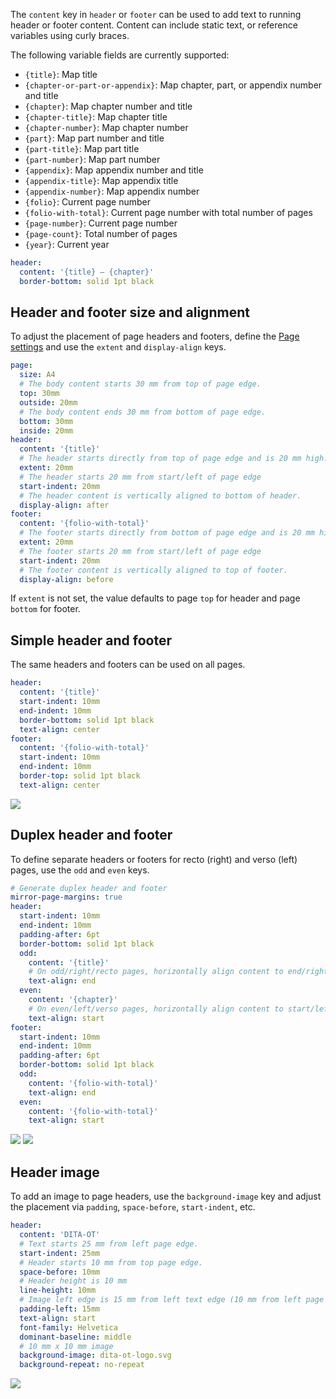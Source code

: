 The `content` key in `header` or `footer` can be used to add text to running header or footer content. Content can include static text, or reference variables using curly braces.

The following variable fields are currently supported:

- `{title}`: Map title
- `{chapter-or-part-or-appendix}`: Map chapter, part, or appendix number and title
- `{chapter}`: Map chapter number and title
- `{chapter-title}`: Map chapter title
- `{chapter-number}`: Map chapter number
- `{part}`: Map part number and title
- `{part-title}`: Map part title
- `{part-number}`: Map part number
- `{appendix}`: Map appendix number and title
- `{appendix-title}`: Map appendix title
- `{appendix-number}`: Map appendix number
- `{folio}`: Current page number
- `{folio-with-total}`: Current page number with total number of pages
- `{page-number}`: Current page number
- `{page-count}`: Total number of pages
- `{year}`: Current year

```yaml
header:
  content: '{title} — {chapter}'
  border-bottom: solid 1pt black
```

## Header and footer size and alignment

To adjust the placement of page headers and footers, define the [Page settings](Page-settings.md) and use the `extent` and `display-align` keys.

```yaml
page:
  size: A4
  # The body content starts 30 mm from top of page edge.
  top: 30mm
  outside: 20mm
  # The body content ends 30 mm from bottom of page edge.
  bottom: 30mm
  inside: 20mm
header:
  content: '{title}'
  # The header starts directly from top of page edge and is 20 mm high.
  extent: 20mm
  # The header starts 20 mm from start/left of page edge
  start-indent: 20mm
  # The header content is vertically aligned to bottom of header.
  display-align: after
footer:
  content: '{folio-with-total}'
  # The footer starts directly from bottom of page edge and is 20 mm high.
  extent: 20mm
  # The footer starts 20 mm from start/left of page edge
  start-indent: 20mm
  # The footer content is vertically aligned to top of footer.
  display-align: before
```

If `extent` is not set, the value defaults to page `top` for header and page `bottom` for footer.

## Simple header and footer

The same headers and footers can be used on all pages.

```yaml
header:
  content: '{title}'
  start-indent: 10mm
  end-indent: 10mm
  border-bottom: solid 1pt black
  text-align: center
footer:
  content: '{folio-with-total}'
  start-indent: 10mm
  end-indent: 10mm
  border-top: solid 1pt black
  text-align: center
```

![](simplex.png)

## Duplex header and footer

To define separate headers or footers for recto (right) and verso (left) pages, use the `odd` and `even` keys.

```yaml
# Generate duplex header and footer
mirror-page-margins: true
header:
  start-indent: 10mm
  end-indent: 10mm
  padding-after: 6pt
  border-bottom: solid 1pt black
  odd:
    content: '{title}'
    # On odd/right/recto pages, horizontally align content to end/right side.
    text-align: end
  even:
    content: '{chapter}'
    # On even/left/verso pages, horizontally align content to start/left side.
    text-align: start
footer:
  start-indent: 10mm
  end-indent: 10mm
  padding-after: 6pt
  border-bottom: solid 1pt black
  odd:
    content: '{folio-with-total}'
    text-align: end
  even:
    content: '{folio-with-total}'
    text-align: start
```

![](duplex.verso.png) ![](duplex.recto.png)

## Header image

To add an image to page headers, use the `background-image` key and adjust the placement via `padding`, `space-before`, `start-indent`, etc.

```yaml
header:
  content: 'DITA-OT'
  # Text starts 25 mm from left page edge.
  start-indent: 25mm
  # Header starts 10 mm from top page edge.
  space-before: 10mm
  # Header height is 10 mm
  line-height: 10mm
  # Image left edge is 15 mm from left text edge (10 mm from left page edge)
  padding-left: 15mm
  text-align: start
  font-family: Helvetica
  dominant-baseline: middle
  # 10 mm x 10 mm image
  background-image: dita-ot-logo.svg
  background-repeat: no-repeat
```

![](header-image.svg)

